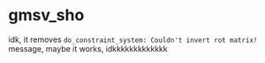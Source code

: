 # gmsv_sho
idk, it removes `do_constraint_system: Couldn't invert rot matrix!` message, maybe it works, idkkkkkkkkkkkkk